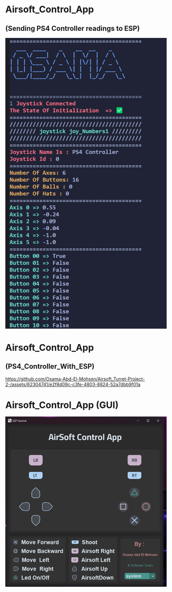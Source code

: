 ﻿

# Airsoft_Control_App 
## (Sending PS4 Controller readings to ESP)
![Alt text](/Assets/PS4_2_ESP.png)

# Airsoft_Control_App 
## (PS4_Controller_With_ESP)
https://github.com/Osama-Abd-El-Mohsen/Airsoft_Turret-Project-2-/assets/62304741/e2f8d09c-c3fe-4803-8824-52a7dbb9f01a



# Airsoft_Control_App (GUI)
![Alt text](</Assets/GUI_App.jpg>)
